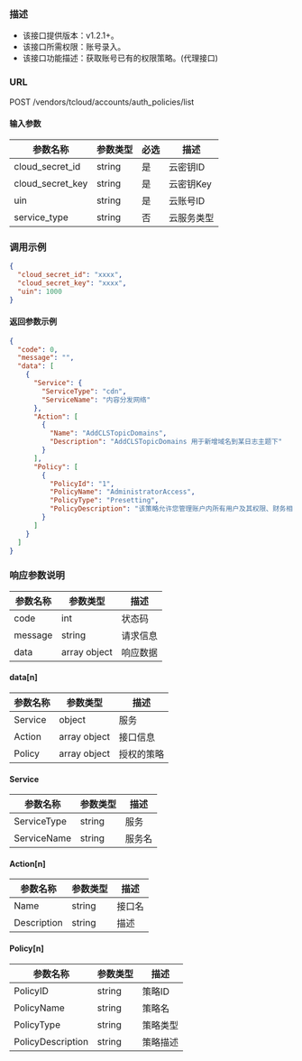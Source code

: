 ### 描述

- 该接口提供版本：v1.2.1+。
- 该接口所需权限：账号录入。
- 该接口功能描述：获取账号已有的权限策略。(代理接口)

### URL

POST /vendors/tcloud/accounts/auth_policies/list

#### 输入参数

| 参数名称             | 参数类型   | 必选 | 描述     |
|------------------|--------|----|--------|
| cloud_secret_id  | string | 是  | 云密钥ID  |
| cloud_secret_key | string | 是  | 云密钥Key |
| uin              | string | 是  | 云账号ID  |
| service_type     | string | 否  | 云服务类型  |

### 调用示例

```json
{
  "cloud_secret_id": "xxxx",
  "cloud_secret_key": "xxxx",
  "uin": 1000
}
```

#### 返回参数示例

```json
{
  "code": 0,
  "message": "",
  "data": [
    {
      "Service": {
        "ServiceType": "cdn",
        "ServiceName": "内容分发网络"
      },
      "Action": [
        {
          "Name": "AddCLSTopicDomains",
          "Description": "AddCLSTopicDomains 用于新增域名到某日志主题下"
        }
      ],
      "Policy": [
        {
          "PolicyId": "1",
          "PolicyName": "AdministratorAccess",
          "PolicyType": "Presetting",
          "PolicyDescription": "该策略允许您管理账户内所有用户及其权限、财务相关的信息、云服务资产。"
        }
      ]
    }
  ]
}
```

### 响应参数说明

| 参数名称    | 参数类型         | 描述   |
|---------|--------------|------|
| code    | int          | 状态码  |
| message | string       | 请求信息 |
| data    | array object | 响应数据 |

#### data[n]

| 参数名称    | 参数类型         | 描述    |
|---------|--------------|-------|
| Service | object       | 服务    |
| Action  | array object | 接口信息  |
| Policy  | array object | 授权的策略 |

#### Service

| 参数名称        | 参数类型   | 描述  |
|-------------|--------|-----|
| ServiceType | string | 服务  |
| ServiceName | string | 服务名 |

#### Action[n]

| 参数名称        | 参数类型   | 描述  |
|-------------|--------|-----|
| Name        | string | 接口名 |
| Description | string | 描述  |

#### Policy[n]

| 参数名称              | 参数类型   | 描述   |
|-------------------|--------|------|
| PolicyID          | string | 策略ID |
| PolicyName        | string | 策略名  |
| PolicyType        | string | 策略类型 |
| PolicyDescription | string | 策略描述 |
